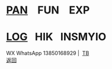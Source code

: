 # [PAN](https://pan.baidu.com/s/1S5NUrdHv3ot61Xh8h3Jshg)    FUN    EXP<br />
# [LOG](http://blog.sina.cn/dpool/blog/u/6514773409)   HIK   INSMYIO<br />
WX WhatsApp 13850168929  |  [TB](https://shop59359128.m.taobao.com/)<br />
[返回](https://myio.github.io/)
